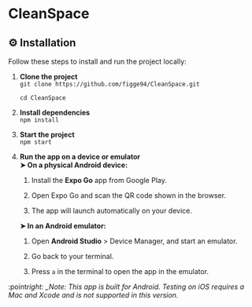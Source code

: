 # CleanSpace

## ⚙️ Installation

Follow these steps to install and run the project locally:

1. **Clone the project**  
   `git clone https://github.com/figge94/CleanSpace.git`

   `cd CleanSpace`

2. **Install dependencies**  
   `npm install`

3. **Start the project**  
   `npm start`
4. **Run the app on a device or emulator**  
    **➤ On a physical Android device:**

   1. Install the **Expo Go** app from Google Play.

   2. Open Expo Go and scan the QR code shown in the browser.

   3. The app will launch automatically on your device.

   **➤ In an Android emulator:**

   1. Open **Android Studio** > Device Manager, and start an emulator.

   2. Go back to your terminal.

   3. Press `a` in the terminal to open the app in the emulator.

:point*right:
\_Note: This app is built for Android. Testing on iOS requires a Mac and Xcode and is not supported in this version.*
